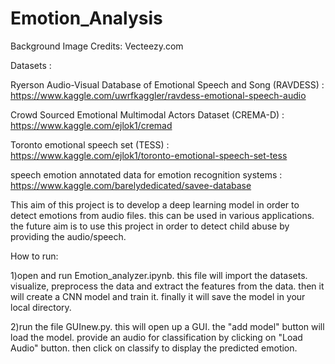 # Emotion_Analysis

Background Image Credits: Vecteezy.com

Datasets :

Ryerson Audio-Visual Database of Emotional Speech and Song (RAVDESS) : https://www.kaggle.com/uwrfkaggler/ravdess-emotional-speech-audio

Crowd Sourced Emotional Multimodal Actors Dataset (CREMA-D) : https://www.kaggle.com/ejlok1/cremad

Toronto emotional speech set (TESS) : https://www.kaggle.com/ejlok1/toronto-emotional-speech-set-tess

speech emotion annotated data for emotion recognition systems : https://www.kaggle.com/barelydedicated/savee-database


This aim of this project is to develop a deep learning model in order to detect emotions from audio files. this can be used in various applications. the future aim is to use this project in order to detect child abuse by providing the audio/speech. 

How to run: 

1)open and run Emotion_analyzer.ipynb. this file will import the datasets. visualize, preprocess the data and extract the features from the data. then it will create a CNN model and train it. finally it will save the model in your local directory. 

2)run the file GUInew.py. this will open up a GUI. the "add model" button will load the model. provide an audio for classification by clicking on "Load Audio" button. then click on classify to display the predicted emotion. 


